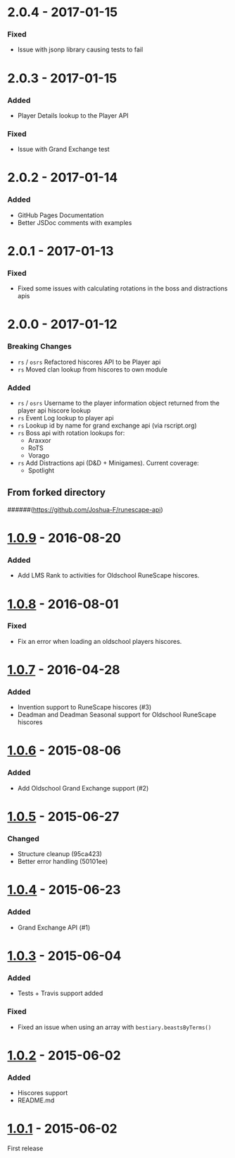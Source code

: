 2.0.4 - 2017-01-15
=======================
### Fixed
* Issue with jsonp library causing tests to fail

2.0.3 - 2017-01-15
=======================
### Added
* Player Details lookup to the Player API

### Fixed
* Issue with Grand Exchange test

2.0.2 - 2017-01-14
=======================
### Added
* GitHub Pages Documentation
* Better JSDoc comments with examples

2.0.1 - 2017-01-13
=======================
### Fixed
* Fixed some issues with calculating rotations in the boss and distractions apis

2.0.0 - 2017-01-12
=======================

### Breaking Changes
- `rs` / `osrs` Refactored hiscores API to be Player api
- `rs` Moved clan lookup from hiscores to own module 

### Added
* `rs` / `osrs` Username to the player information object returned from the player api hiscore lookup
* `rs` Event Log lookup to player api
* `rs` Lookup id by name for grand exchange api (via rscript.org) 
* `rs` Boss api with rotation lookups for:
  * Araxxor
  * RoTS
  * Vorago
* `rs` Add Distractions api (D&D + Minigames). Current coverage:
  * Spotlight
  
## From forked directory 
######(https://github.com/Joshua-F/runescape-api)

[1.0.9] - 2016-08-20
=======================

### Added
* Add LMS Rank to activities for Oldschool RuneScape hiscores.

[1.0.8] - 2016-08-01
=======================

### Fixed
* Fix an error when loading an oldschool players hiscores.

[1.0.7] - 2016-04-28
=======================

### Added
* Invention support to RuneScape hiscores (#3)
* Deadman and Deadman Seasonal support for Oldschool RuneScape hiscores

[1.0.6] - 2015-08-06
=======================

### Added
* Add Oldschool Grand Exchange support (#2)

[1.0.5] - 2015-06-27
=======================

### Changed
* Structure cleanup (95ca423)
* Better error handling (50101ee)

[1.0.4] - 2015-06-23
=======================

### Added
* Grand Exchange API (#1)

[1.0.3] - 2015-06-04
=======================

### Added
* Tests + Travis support added

### Fixed
* Fixed an issue when using an array with `bestiary.beastsByTerms()`

[1.0.2] - 2015-06-02
=======================

### Added
* Hiscores support
* README.md

[1.0.1] - 2015-06-02
=======================

First release

[1.0.9]: https://github.com/Joshua-F/runescape-api/compare/1.0.8...1.0.9
[1.0.8]: https://github.com/Joshua-F/runescape-api/compare/1.0.7...1.0.8
[1.0.7]: https://github.com/Joshua-F/runescape-api/compare/1.0.6...1.0.7
[1.0.6]: https://github.com/Joshua-F/runescape-api/compare/1.0.5...1.0.6
[1.0.5]: https://github.com/Joshua-F/runescape-api/compare/1.0.4...1.0.5
[1.0.4]: https://github.com/Joshua-F/runescape-api/compare/1.0.3...1.0.4
[1.0.3]: https://github.com/Joshua-F/runescape-api/compare/1.0.2...1.0.3
[1.0.3]: https://github.com/Joshua-F/runescape-api/compare/1.0.2...1.0.3
[1.0.2]: https://github.com/Joshua-F/runescape-api/compare/0fdebdb...1.0.2
[1.0.1]: https://github.com/Joshua-F/runescape-api/commits/0fdebdb
